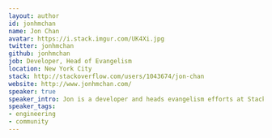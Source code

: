 ```yaml
---
layout: author
id: jonhmchan
name: Jon Chan
avatar: https://i.stack.imgur.com/UK4Xi.jpg
twitter: jonhmchan
github: jonhmchan
job: Developer, Head of Evangelism
location: New York City
stack: http://stackoverflow.com/users/1043674/jon-chan
website: http://www.jonhmchan.com/
speaker: true
speaker_intro: Jon is a developer and heads evangelism efforts at Stack Overflow. He's also the founder of [Bento](https://www.bento.io/), a tech education site. He frequently speaks on product development, tech education, and diversity.
speaker_tags:
- engineering
- community
---
```

